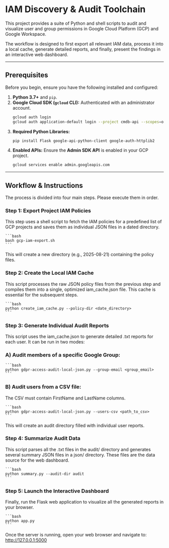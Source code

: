 # IAM Discovery & Audit Toolchain

This project provides a suite of Python and shell scripts to audit and visualize user and group permissions in Google Cloud Platform (GCP) and Google Workspace.

The workflow is designed to first export all relevant IAM data, process it into a local cache, generate detailed reports, and finally, present the findings in an interactive web dashboard.

---

## Prerequisites

Before you begin, ensure you have the following installed and configured:

1.  **Python 3.7+** and `pip`.
2.  **Google Cloud SDK (`gcloud` CLI):** Authenticated with an administrator account.
    ```bash
    gcloud auth login
    gcloud auth application-default login --project cmdb-api --scopes=openid,https://www.googleapis.com/auth/userinfo.email,https://www.googleapis.com/auth/cloud-platform,https://www.googleapis.com/auth/admin.directory.group.member.readonly,https://www.googleapis.com/auth/admin.directory.user.readonly,https://www.googleapis.com/auth/admin.directory.group.readonly,https://www.googleapis.com/auth/admin.directory.group.member.readonly
    ```
3.  **Required Python Libraries:**
    ```bash
    pip install Flask google-api-python-client google-auth-httplib2
    ```
4.  **Enabled APIs:** Ensure the **Admin SDK API** is enabled in your GCP project.
    ```bash
    gcloud services enable admin.googleapis.com
    ```

---

## Workflow & Instructions

The process is divided into four main steps. Please execute them in order.

### Step 1: Export Project IAM Policies

This step uses a shell script to fetch the IAM policies for a predefined list of GCP projects and saves them as individual JSON files in a dated directory.

    ```bash
    bash gcp-iam-export.sh
    ```

This will create a new directory (e.g., 2025-08-21) containing the policy files.

### Step 2: Create the Local IAM Cache

This script processes the raw JSON policy files from the previous step and compiles them into a single, optimized iam_cache.json file. This cache is essential for the subsequent steps.

    ```bash
    python create_iam_cache.py --policy-dir <date_directory>
    ```


### Step 3: Generate Individual Audit Reports

This script uses the iam_cache.json to generate detailed .txt reports for each user. It can be run in two modes:

### A) Audit members of a specific Google Group:

    ```bash
    python gdpr-access-audit-local-json.py --group-email <group_email>
    ```

### B) Audit users from a CSV file:

The CSV must contain FirstName and LastName columns.

    ```bash
    python gdpr-access-audit-local-json.py --users-csv <path_to_csv>
    ```

This will create an audit directory filled with individual user reports.

### Step 4: Summarize Audit Data

This script parses all the .txt files in the audit/ directory and generates several summary JSON files in a json/ directory. These files are the data source for the web dashboard.

    ```bash
    python summary.py --audit-dir audit
    ```

### Step 5: Launch the Interactive Dashboard

Finally, run the Flask web application to visualize all the generated reports in your browser.

    ```bash
    python app.py
    ```

Once the server is running, open your web browser and navigate to:
http://127.0.0.1:5000
